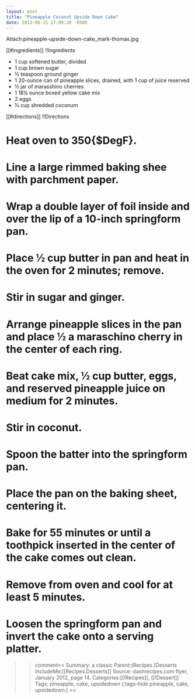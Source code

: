 ```yaml
---
layout: post
title: "Pineapple Coconut Upside Down Cake"
date: 2013-06-15 17:09:20 -0500
---
```

Attach:pineapple-upside-down-cake_mark-thomas.jpg

[[#ingredients]]
!!Ingredients
* 1 cup softened butter, divided
* 1 cup brown sugar
* &frac12; teaspoon ground ginger
* 1 20-ounce can of pineapple slices, drained, with 1 cup of juice reserved
* &frac12; jar of marasshino cherries
* 1 18&frac14; ounce boxed yellow cake mix
* 2 eggs
* &frac12; cup shredded coconum

[[#directions]]
!!Directions

# Heat oven to 350{$DegF}.

# Line a large rimmed baking shee with parchment paper.
# Wrap a double layer of foil inside and over the lip of a 10-inch springform pan.

# Place &frac12; cup butter in pan and heat in the oven for 2 minutes; remove.
# Stir in sugar and ginger.
# Arrange pineapple slices in the pan and place &frac12; a maraschino cherry in the center of each ring.

# Beat cake mix, &frac12; cup butter, eggs, and reserved pineapple juice on medium for 2 minutes.
# Stir in coconut.
# Spoon the batter into the springform pan.
# Place the pan on the baking sheet, centering it.

# Bake for 55 minutes or until a toothpick inserted in the center of the cake comes out clean.
# Remove from oven and cool for at least 5 minutes.
# Loosen the springform pan and invert the cake onto a serving platter.


>>comment<<
Summary: a classic
Parent:(Recipes.)Desserts
IncludeMe:[[Recipes.Desserts]]
Source: dashrecipes.com flyer, January 2012, page 14.
Categories:[[!Recipes]], [[!Dessert]]
Tags: pineapple, cake, upsidedown
(:tags-hide pineapple, cake, upsidedown:)
>><<


